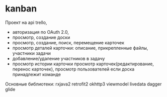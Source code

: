 # kanban
Проект на api trello, 
 - авторизация по OAuth 2.0, 
 - просмотр, создание доски 
 - просмотр, создание, поиск, перемещение карточек
 - просмотр деталей карточки: описание, прикрепленные файлы, участники задачи
 - добавление/удаление участников в задачу
 - просмотр истории карточки
просмотр карточек(редактирование, перенос карточек), просмотр пользователей если доска принадлежит команде

Основные библиотеки: 
rxjava2
retrofit2
okhttp3
viewmodel
livedata
dagger
glide
